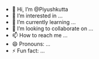 - 👋 Hi, I’m @Piyushkutta
- 👀 I’m interested in ...
- 🌱 I’m currently learning ...
- 💞️ I’m looking to collaborate on ...
- 📫 How to reach me ...
- 😄 Pronouns: ...
- ⚡ Fun fact: ...

<!---
Piyushkutta/Piyushkutta is a ✨ special ✨ repository because its `README.md` (this file) appears on your GitHub profile.
You can click the Preview link to take a look at your changes.
--->
